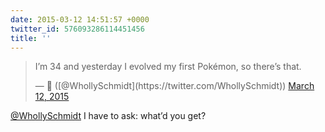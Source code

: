 ```yaml
---
date: 2015-03-12 14:51:57 +0000
twitter_id: 576093286114451456
title: ''
---
```


<blockquote class="twitter-tweet"><p lang="en" dir="ltr">I’m 34 and yesterday I evolved my first Pokémon, so there’s that.</p>&mdash; 🤧 ([@WhollySchmidt](https://twitter.com/WhollySchmidt)) <a href="https://twitter.com/WhollySchmidt/status/576090211270205440?ref_src=twsrc%5Etfw">March 12, 2015</a></blockquote>
<script async src="https://platform.twitter.com/widgets.js" charset="utf-8"></script>

[@WhollySchmidt](https://twitter.com/WhollySchmidt) I have to ask: what’d you get?
